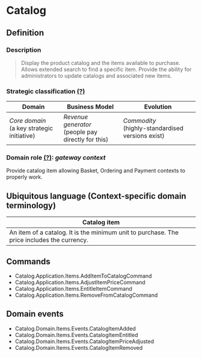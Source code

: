 # Catalog

## Definition

### Description
> Display the product catalog and the items available to purchase. Allows extended search to find a specific item. Provide the ability for administrators to update catalogs and associated new items.

### Strategic classification [(?)](https://github.com/ddd-crew/bounded-context-canvas#strategic-classification)
| Domain | Business Model | Evolution |
| ------------ | ------------ | ------------ |
| *Core domain*<br/>(a key strategic initiative) | *Revenue generator*<br/>(people pay directly for this) | *Commodity*<br/>(highly-standardised versions exist) |

### Domain role [(?)](https://github.com/ddd-crew/bounded-context-canvas/blob/master/resources/model-traits-worksheet.md): *gateway context*
Provide catalog item allowing Basket, Ordering and Payment contexts to properly work.


## Ubiquitous language (Context-specific domain terminology)
| Catalog item |
| ----- |
| An item of a catalog. It is the minimum unit to purchase. The price includes the currency. |


## Commands
- Catalog.Application.Items.AddItemToCatalogCommand
- Catalog.Application.Items.AdjustItemPriceCommand
- Catalog.Application.Items.EntitleItemCommand
- Catalog.Application.Items.RemoveFromCatalogCommand


## Domain events
- Catalog.Domain.Items.Events.CatalogItemAdded
- Catalog.Domain.Items.Events.CatalogItemEntitled
- Catalog.Domain.Items.Events.CatalogItemPriceAdjusted
- Catalog.Domain.Items.Events.CatalogItemRemoved

